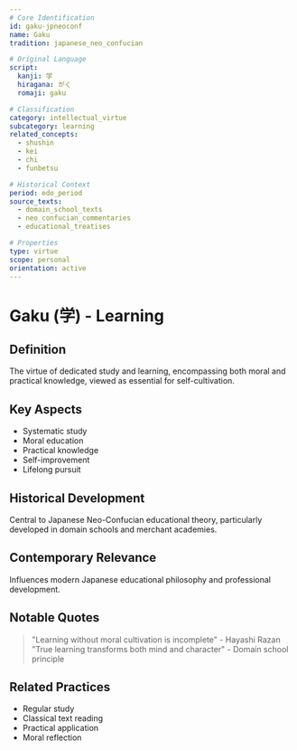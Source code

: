 ```yaml
---
# Core Identification
id: gaku-jpneoconf
name: Gaku
tradition: japanese_neo_confucian

# Original Language
script:
  kanji: 学
  hiragana: がく
  romaji: gaku

# Classification
category: intellectual_virtue
subcategory: learning
related_concepts:
  - shushin
  - kei
  - chi
  - funbetsu

# Historical Context
period: edo_period
source_texts:
  - domain_school_texts
  - neo_confucian_commentaries
  - educational_treatises

# Properties
type: virtue
scope: personal
orientation: active
---
```


# Gaku (学) - Learning

## Definition
The virtue of dedicated study and learning, encompassing both moral and practical knowledge, viewed as essential for self-cultivation.

## Key Aspects
- Systematic study
- Moral education
- Practical knowledge
- Self-improvement
- Lifelong pursuit

## Historical Development
Central to Japanese Neo-Confucian educational theory, particularly developed in domain schools and merchant academies.

## Contemporary Relevance
Influences modern Japanese educational philosophy and professional development.

## Notable Quotes
> "Learning without moral cultivation is incomplete" - Hayashi Razan
> "True learning transforms both mind and character" - Domain school principle

## Related Practices
- Regular study
- Classical text reading
- Practical application
- Moral reflection